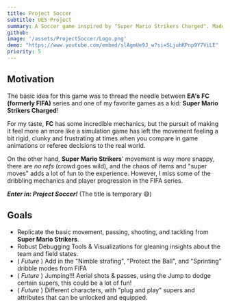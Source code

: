 ```yaml
---
title: Project Soccer
subtitle: UE5 Project
summary: A Soccer game inspired by "Super Mario Strikers Charged". Made in Unreal Engine 5.
github:
image: '/assets/ProjectSoccer/Logo.png'
demo: "https://www.youtube.com/embed/slAgmUe9J_w?si=SLjuhKPnp9Y7ViLE"
priority: 5
---
```

## Motivation
The basic idea for this game was to thread the needle between **EA's FC (formerly FIFA)** series and one of my favorite games as a kid: **Super Mario Strikers Charged**!

For my taste, **FC** has some incredible mechanics, but the pursuit of making it feel more an more like a simulation game has left the movement feeling a bit rigid, clunky and frustrating at times when you compare in game animations or referee decisions to the real world. 

On the other hand, **Super Mario Strikers**' movement is way more snappy, there are *no refs* (crowd goes wild), and the chaos of items and "super moves" adds a lot of fun to the experience. However, I miss some of the dribbling mechanics and player progression in the FIFA series.

***Enter in: Project Soccer!*** (The title is temporary 😅)

## Goals
- Replicate the basic movement, passing, shooting, and tackling from **Super Mario Strikers**.
- Robust Debugging Tools & Visualizations for gleaning insights about the team and field states.
- ( *Future* ) Add in the "Nimble strafing", "Protect the Ball", and "Sprinting" dribble modes from FIFA
- ( *Future* ) Jumping!!! Aerial shots & passes, using the Jump to dodge certain supers, this could be a lot of fun!
- ( *Future* ) Different characters, with "plug and play" supers and attributes that can be unlocked and equipped.